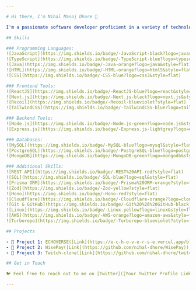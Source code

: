 ```yaml
---

# Hi there, I'm Nihal Manoj Dhore 👋

I'm a passionate software developer proficient in a variety of technologies. Here's a glimpse of what I bring to the table:

## Skills

### Programming Languages:
![JavaScript](https://img.shields.io/badge/-JavaScript-black?logo=javascript&style=flat)
![TypeScript](https://img.shields.io/badge/-TypeScript-blue?logo=typescript&style=flat)
![Java](https://img.shields.io/badge/-Java-orange?logo=java&style=flat)
![HTML](https://img.shields.io/badge/-HTML-orange?logo=html5&style=flat)
![CSS](https://img.shields.io/badge/-CSS-blue?logo=css3&style=flat)

### Frontend Tools:
![ReactJS](https://img.shields.io/badge/-ReactJS-blue?logo=react&style=flat)
![Next.js](https://img.shields.io/badge/-Next.js-black?logo=next.js&style=flat)
![Recoil](https://img.shields.io/badge/-Recoil-blueviolet?style=flat)
![TailwindCSS](https://img.shields.io/badge/-TailwindCSS-blue?logo=tailwind-css&style=flat)

### Backend Tools:
![Node.js](https://img.shields.io/badge/-Node.js-green?logo=node.js&style=flat)
![Express.js](https://img.shields.io/badge/-Express.js-lightgrey?logo=express&style=flat)

### Databases:
![MySQL](https://img.shields.io/badge/-MySQL-blue?logo=mysql&style=flat)
![PostgreSQL](https://img.shields.io/badge/-PostgreSQL-blue?logo=postgresql&style=flat)
![MongoDB](https://img.shields.io/badge/-MongoDB-green?logo=mongodb&style=flat)

### Additional Skills:
![REST API](https://img.shields.io/badge/-REST%20API-red?style=flat)
![SQL](https://img.shields.io/badge/-SQL-blue?logo=sql&style=flat)
![Prisma ORM](https://img.shields.io/badge/-Prisma%20ORM-orange?style=flat)
![Zod](https://img.shields.io/badge/-Zod-yellow?style=flat)
![Hono](https://img.shields.io/badge/-Hono-red?style=flat)
![Cloudflare](https://img.shields.io/badge/-Cloudflare-orange?logo=cloudflare&style=flat)
![Git & GitHub](https://img.shields.io/badge/-Git%20%26%20GitHub-black?logo=github&style=flat)
![Linux](https://img.shields.io/badge/-Linux-yellow?logo=linux&style=flat)
![AWS](https://img.shields.io/badge/-AWS-orange?logo=amazon-aws&style=flat)
![Turborepo](https://img.shields.io/badge/-Turborepo-blueviolet?style=flat)

## Projects

- 🚀 Project 1: ECHOVERSE([Link](https://e-c-h-o-v-e-r-s-e.vercel.app/blogs))
- 🌟 Project 2: WisePay([Link](https://github.com/nihal-dhore/WisePay))
- 💼 Project 3: Twitch-clone([Link](https://github.com/nihal-dhore/twitch-clone))

## Get in Touch

🐦 Feel free to reach out to me on [Twitter]([Your Twitter Profile Link](https://twitter.com/Nihal_Dhore))!

---
```

